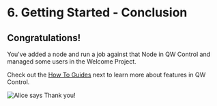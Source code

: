 # 6. Getting Started - Conclusion

## Congratulations!

You've added a node and run a job against that Node in QW Control and managed some users in the Welcome Project.

Check out the [How To Guides](/learning/howto/overview.md) next to learn more about features in QW Control.



![Alice says Thank you!](<https://www.qwcontrol.com/hubfs/alice-1.svg>)
